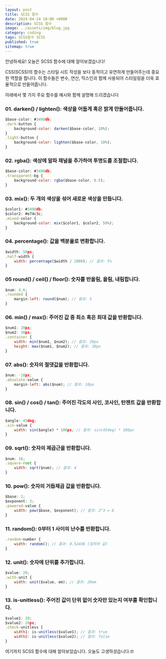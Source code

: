 ```yaml
---
layout: post
title: SCSS 함수
date: 2024-04-24 18:00 +0900
description: SCSS 함수
image: ../assets/img/blog.jpg
category: coding
tags: SCSS함수 SCSS
published: true
sitemap: true
---
```



안녕하세요!
오늘은 SCSS 함수에 대해 알아보겠습니다!

CSS(SCSS)의 함수는 스타일 시트 작성을 보다 동적이고 유연하게 만들어주는데 중요한 역할을 합니다.
이 함수들은 변수, 연산, 믹스인과 함께 사용되어 스타일링을 더욱 효율적으로 만들어줍니다. 

아래에서 몇 가지 주요 함수를 예시와 함께 설명해 드리겠습니다

### 01. darken() / lighten(): 색상을 어둡게 혹은 밝게 만들어줍니다.

````javascript
$base-color: #3498db;
.dark-button {
    background-color: darken($base-color, 10%);
}
.light-button {
    background-color: lighten($base-color, 10%);
}
````


### 02. rgba(): 색상에 알파 채널을 추가하여 투명도를 조절합니다.

````javascript
$base-color: #3498db;
.transparent-bg {
    background-color: rgba($base-color, 0.5);
}
````


### 03. mix(): 두 개의 색상을 섞어 새로운 색상을 만듭니다.

````javascript
$color1: #3498db;
$color2: #e74c3c;
.mixed-color {
    background-color: mix($color1, $color2, 50%);
}
````


### 04. percentage(): 값을 백분율로 변환합니다.

````javascript
$width: 50px;
.half-width {
    width: percentage($width / 1000); // 결과: 5%
}
````


### 05 round() / ceil() / floor(): 숫자를 반올림, 올림, 내림합니다.

````javascript
$num: 4.6;
.rounded {
    margin-left: round($num); // 결과: 5
}
````


### 06. min() / max(): 주어진 값 중 최소 혹은 최대 값을 반환합니다.

````javascript
$num1: 20px;
$num2: 30px;
.container {
    width: min($num1, $num2); // 결과: 20px
    height: max($num1, $num2); // 결과: 30px
}
````


### 07. abs(): 숫자의 절댓값을 반환합니다.

````javascript
$num: -10px;
.absolute-value {
    margin-left: abs($num); // 결과: 10px
}
````


### 08. sin() / cos() / tan(): 주어진 각도의 사인, 코사인, 탄젠트 값을 반환합니다.

````javascript
$angle: 45deg;
.sin-value {
    width: sin($angle) * 100px; // 결과: sin(45deg) * 100px
}
````


### 09. sqrt(): 숫자의 제곱근을 반환합니다.

````javascript
$num: 16;
.square-root {
    width: sqrt($num); // 결과: 4
}
````


### 10. pow(): 숫자의 거듭제곱 값을 반환합니다.

````javascript
$base: 2;
$exponent: 3;
.powered-value {
    width: pow($base, $exponent); // 결과: 2^3 = 8
}
````

### 11. random(): 0부터 1 사이의 난수를 반환합니다.

````javascript
.random-number {
    width: random(); // 결과: 0.52436 (임의의 값)
}
````

### 12. unit(): 숫자에 단위를 추가합니다.

````javascript
$value: 20;
.with-unit {
    width: unit($value, em); // 결과: 20em
}
````

### 13. is-unitless(): 주어진 값이 단위 없이 숫자만 있는지 여부를 확인합니다.

````javascript
$value1: 20;
$value2: 20px;
.check-unitless {
    width1: is-unitless($value1); // 결과: true
    width2: is-unitless($value2); // 결과: false
}
````

여기까지 SCSS 함수에 대해 알아보았습니다.
오늘도 고생하셨습니다.🤓

